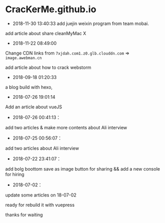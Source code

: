 # CracKerMe.github.io
- 2018-11-30 13:40:33
add juejin weixin program from team mobai.

add article about share cleanMyMac X

- 2018-11-22 08:49:00

Change CDN links from `7xjdah.com1.z0.glb.clouddn.com` => `image.awebman.cn`

add article about how to crack webstorm

- 2018-09-18 01:20:33

a blog build with hexo, 

- 2018-07-26 19:01:14

Add an article about vueJS

- 2018-07-26 00:41:13：

add two articles & make more contents about Ali interview

- 2018-07-25 00:56:07：

add two articles about Ali  interview

- 2018-07-22 23:41:07：

add bolg boottom save as image button for sharing  && add a new console for hiring
- 2018-07-02：

update some articles on 18-07-02

ready for rebuild it with vuepress

thanks for waiting
